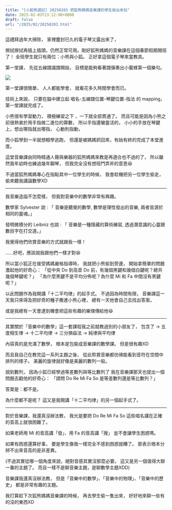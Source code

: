 ```yaml
---
title: "[小狐熊週記] 20250203 把狐熊媽媽音樂課的學生偷出來玩"
date: 2025-02-03T23:12:00+0800
draft: false
url: "/2025/02/20250203.html"
---
```


這禮拜過年大掃除，
家裡塵封已久的電子琴又露出來了，

擦拭擦拭再插上插頭，仍然正常可用。剛好狐熊媽媽的音樂課在這個春節假期開班了！
全班學生就只有兩位：小熊與小狐。
正好拿這個電子琴來當教具。

第一堂課，
先從五線譜識譜開始，
目標是能夠看著譜彈奏出小蜜蜂第一個樂句。



![](https://blogger.googleusercontent.com/img/b/R29vZ2xl/AVvXsEi-fAPD8fQHHiooiIOiRelIgh826KdGtKm1t55qmQ1EzW5oiKeLvxMejyVKOzN8tkNhAu7mhEOvl2m43SHMl9vqTToIo29aOv5qZfOzmJf7W5srxoyd91TW7yhdjZTDi_VCos-ZdpJ5SkzgkAMeLAbBc_pPJ96LH1xurENV9a4JYiM9_BPmrSBwRM9xA2s/s320/image.png)





第一堂課很簡單，
人人都能學會，
就看花多久時間學會而已。

技術上來說，
只要在腦中建立起 唱名-五線譜位置-琴鍵位置-指法 的 mapping，
第一堂課就完成了。

小熊很有學習動力，
積極練習之下 ，一下就全部貫通了。
而且可能是因為小熊之前很熱衷於用手指做二進位的算數，
所以手指還蠻靈活的，
小小的手放在琴鍵上，想出哪指就出哪指，
心動則指動，

而小狐學到一半就想輟學逃跑，
但還是被媽媽抓回來，有始有終的完成了本堂進度。

這堂音樂課由同時精通人聲與樂器的狐熊媽媽來教是再適合也不過的了，
所以雖然我年幼時也練過幾年鋼琴，
但我完全沒有想班門弄斧的意思😆

不過當狐熊媽媽專心在指點其中一位學生的時候，
我會趁機把另一位學生偷走，
偷來聽我講論數學XD

---

我音樂造詣不怎麼樣，
但我對音樂中的數學非常有興趣。

數學家 Sylvester 說 :
「 音樂是聽覺的數學, 數學是理性發出的音樂, 兩者皆源於相同的靈魂。」

發明微積分的 Leibniz 也說 :
「 音樂是一種隱藏的算術練習, 透過潛意識的心靈跟數目字在打交道。」

我覺得他們欣賞音樂的方式就跟我一樣！

……好吧，應該說我跟他們一樣才對😆


所以當小狐正在接受媽媽嚴格指導時，
我就把小熊偷到旁邊，
開始拿簡單的問題激起他的好奇心：
「從中央 Do 到高音 Do 前，有幾個黑鍵和幾個白鍵呢？總共幾個琴鍵呢？」
「為什麼黑鍵不是平均分佈呢？為什麼 Mi 和 Fa 中間沒有黑鍵呢？」

以此問題作為我開講「十二平均律」的起手式。
不過因為時間有限，
音樂課這一天我只來得及把好奇的種子撒進小熊心裡，
總有一天他會自己去找出答案。

或是我總有一天會逮到機會把這些有趣的樂理傳給他😆

---

其實關於「音樂中的數學」這一套課程我之前就教過別的小朋友了，
包含了
-> 五度相生律
-> 十二平均律
-> 三分損益法
-> 純律與平均律

內容真的是充滿了數學，
根本是包裝成音樂課的數學課。
但是很有趣XD

而且我自己在教完這一系列主題之後，
從此聆賞音樂都彷彿能看到音符在空間中排列的樣子。
美麗的旋律就好像是美麗的數列一般。

說到數列，
因為小狐已經學過等差數列與等比數列了
我在音樂課那天也提出一個問題去戳他的好奇心：
「請問 Do Re Mi Fa So 是等差數列還是等比數列？」

答案是：都不是。

為什麼都不是呢？
這又是我開講「十二平均律」的另一個起手式了。


---

對於音樂課，我還真沒辦法教，
我光是要把 Do Re Mi Fa So 這些唱名講在正確的音高上就很困難了。

如果老師用 Mi 的音高講「發」、用 Fa 的音高講「搜」
豈不會讓學生困惑嗎。

如果有困惑還算好事，
要是學生像我一樣完全不感到困惑就糟了。
那表示根本分辨不出來音高的是非差異。

(不過其實從哪一個角度來說，絕對音感其實沒那麼必要。
這又是另一個值得大聊一番的主題了。
而且一樣不是聊音樂主題，是聊數學主題XDD)

音樂課我還真沒辦法教，
但是「音樂中的數學」、「音樂中的物理」、「音樂中的歷史」
都是非常有趣的主題。

我打算趁下次狐熊媽媽音樂課的時候，
再去學生偷一隻出來，
好好地來聊一些有的沒的東西XD



